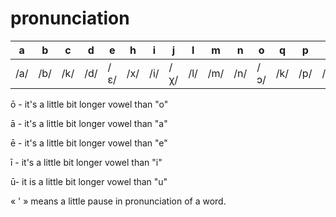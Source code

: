 # pronunciation

a|b|c|d|e|h|i|j|l|m|n|o|q|p|s|t|u|x|z
--|--|--|--|--|--|--|--|--|--|--|--|--|--|--|--|--|--|--
/a/|/b/|/k/|/d/|/ɛ/|/x/|/i/|/χ/|/l/|/m/|/n/|/ɔ/|/k/|/p/|/s/|/t/|/u/|/ʃ/|/t͡s/

ō - it's a little bit longer vowel than "o"

ā - it's a little bit longer vowel than "a"

ē - it's a little bit longer vowel than "e"

ī - it's a little bit longer vowel than "i"

ū- it is a little bit longer vowel than "u"

« ' » means a little pause in pronunciation of a word.
